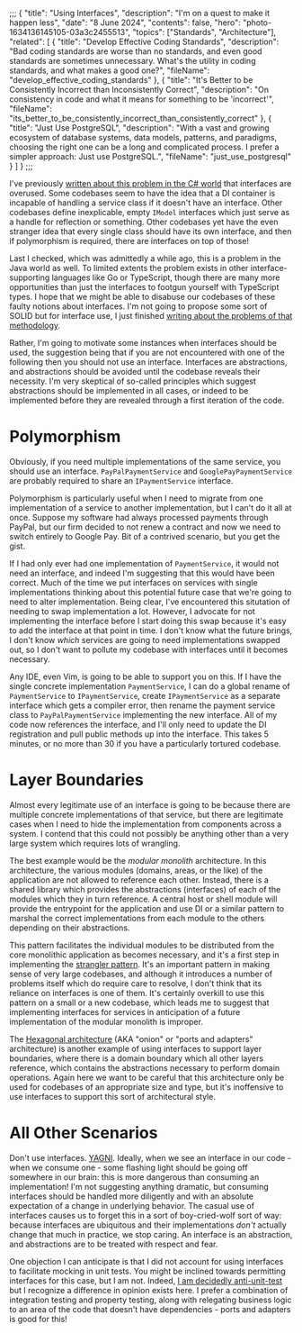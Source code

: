 ;;;
{
	"title": "Using Interfaces",
	"description": "I'm on a quest to make it happen less",
	"date": "8 June 2024",
	"contents": false,
	"hero": "photo-1634136145105-03a3c2455513",
    "topics": ["Standards", "Architecture"],
    "related": [
		{ "title": "Develop Effective Coding Standards", "description": "Bad coding standards are worse than no standards, and even good standards are sometimes unnecessary. What's the utility in coding standards, and what makes a good one?", "fileName": "develop_effective_coding_standards" },
        { "title": "It's Better to be Consistently Incorrect than Inconsistently Correct", "description": "On consistency in code and what it means for something to be 'incorrect'", "fileName": "its_better_to_be_consistently_incorrect_than_consistently_correct" },
        { "title": "Just Use PostgreSQL", "description": "With a vast and growing ecosystem of database systems, data models, patterns, and paradigms, choosing the right one can be a long and complicated process. I prefer a simpler approach: Just use PostgreSQL.", "fileName": "just_use_postgresql" }
    ]
}
;;;

I've previously [written about this problem in the C# world](https://ian.wold.guru/Posts/four_deeply_ingrained_csharp_cliches.html#interfaces) that interfaces are overused. Some codebases seem to have the idea that a DI container is incapable of handling a service class if it doesn't have an interface. Other codebases define inexplicable, empty `IModel` interfaces which just serve as a handle for reflection or something. Other codebases yet have the even stranger idea that every single class should have its own interface, and then if polymorphism is required, there are interfaces on top of those!

Last I checked, which was admittedly a while ago, this is a problem in the Java world as well. To limited extents the problem exists in other interface-supporting languages like Go or TypeScript, though there are many more opportunities than just the interfaces to footgun yourself with TypeScript types. I hope that we might be able to disabuse our codebases of these faulty notions about interfaces. I'm not going to propose some sort of SOLID but for interface use, I just finished [writing about the problems of that methodology](https://ian.wold.guru/Posts/book_club_5-2024.html).

Rather, I'm going to motivate some instances when interfaces should be used, the suggestion being that if you are not encountered with one of the following then you should not use an interface. Interfaces are abstractions, and abstractions should be avoided until the codebase reveals their necessity. I'm very skeptical of so-called principles which suggest abstractions should be implemented in all cases, or indeed to be implemented before they are revealed through a first iteration of the code.

# Polymorphism

Obviously, if you need multiple implementations of the same service, you should use an interface. `PayPalPaymentService` and `GooglePayPaymentService` are probably required to share an `IPaymentService` interface.

Polymorphism is particularly useful when I need to migrate from one implementation of a service to another implementation, but I can't do it all at once. Suppose my software had always processed payments through PayPal, but our firm decided to not renew a contract and now we need to switch entirely to Google Pay. Bit of a contrived scenario, but you get the gist.

If I had only ever had one implementation of `PaymentService`, it would not need an interface, and indeed I'm suggesting that this would have been correct. Much of the time we put interfaces on services with single implementations thinking about this potential future case that we're going to need to alter implementation. Being clear, I've encountered this situtation of needing to swap implementation a lot. However, I advocate for not implementing the interface before I start doing this swap because it's easy to add the interface at that point in time. I don't know what the future brings, I don't know _which_ services are going to need implementations swapped out, so I don't want to pollute my codebase with interfaces until it becomes necessary.

Any IDE, even Vim, is going to be able to support you on this. If I have the single concrete implementation `PaymentService`, I can do a global rename of `PaymentService` to `IPaymentService`, create `IPaymentService` as a separate interface which gets a compiler error, then rename the payment service class to `PayPalPaymentService` implementing the new interface. All of my code now references the interface, and I'll only need to update the DI registration and pull public methods up into the interface. This takes 5 minutes, or no more than 30 if you have a particularly tortured codebase.

# Layer Boundaries

Almost every legitimate use of an interface is going to be because there are multiple concrete implementations of that service, but there are legitimate cases when I need to hide the implementation from components across a system. I contend that this could not possibly be anything other than a very large system which requires lots of wrangling.

The best example would be the _modular monolith_ architecture. In this architecture, the various modules (domains, areas, or the like) of the application are not allowed to reference each other. Instead, there is a shared library which provides the abstractions (interfaces) of each of the modules which they in turn reference. A central host or shell module will provide the entrypoint for the application and use DI or a similar pattern to marshal the correct implementations from each module to the others depending on their abstractions.

This pattern facilitates the individual modules to be distributed from the core monolithic application as becomes necessary, and it's a first step in implementing the [strangler pattern](https://en.wikipedia.org/wiki/Strangler_fig_pattern). It's an important pattern in making sense of very large codebases, and although it introduces a number of problems itself which do require care to resolve, I don't think that its reliance on interfaces is one of them. It's certainly overkill to use this pattern on a small or a new codebase, which leads me to suggest that implementing interfaces for services in anticipation of a future implementation of the modular monolith is improper.

The [Hexagonal architecture](https://en.wikipedia.org/wiki/Hexagonal_architecture_(software)) (AKA "onion" or "ports and adapters" architecture) is another example of using interfaces to support layer boundaries, where there is a domain boundary which all other layers reference, which contains the abstractions necessary to perform domain operations. Again here we want to be careful that this architecture only be used for codebases of an appropriate size and type, but it's inoffensive to use interfaces to support this sort of architectural style.

# All Other Scenarios

Don't use interfaces. [YAGNI](https://en.wikipedia.org/wiki/You_aren%27t_gonna_need_it). Ideally, when we see an interface in our code - when we consume one - some flashing light should be going off somewhere in our brain: this is more dangerous than consuming an implementation! I'm not suggesting anything dramatic, but consuming interfaces should be handled more diligently and with an absolute expectation of a change in underlying behavior. The casual use of interfaces causes us to forget this in a sort of boy-cried-wolf sort of way: because interfaces are ubiquitous and their implementations _don't_ actually change that much in practice, we stop caring. An interface is an abstraction, and abstractions are to be treated with respect and fear.

One objection I can anticipate is that I did not account for using interfaces to facilitate mocking in unit tests. You might be inclined towards permitting interfaces for this case, but I am not. Indeed, [I am decidedly anti-unit-test](https://ian.wold.guru/Posts/book_club-2-2024.html) but I recognize a difference in opinion exists here. I prefer a combination of integration testing and property testing, along with relegating business logic to an area of the code that doesn't have dependencies - ports and adapters is good for this!
